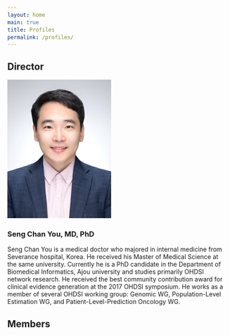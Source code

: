 ```yaml
---
layout: home
main: true
title: Profiles
permalink: /profiles/
---
```


## Director
![image](/assets/images/dr-you-bio-photo.jpg)
### Seng Chan You, MD, PhD
Seng Chan You is a medical doctor who majored in internal medicine from Severance hospital, Korea. He received his Master of Medical Science at the same university. Currently he is a PhD candidate in the Department of Biomedical Informatics, Ajou university and studies primarily OHDSI network research. He received the best community contribution award for clinical evidence generation at the 2017 OHDSI symposium. He works as a member of several OHDSI working group: Genomic WG, Population-Level Estimation WG, and Patient-Level-Prediction Oncology WG.

## Members
